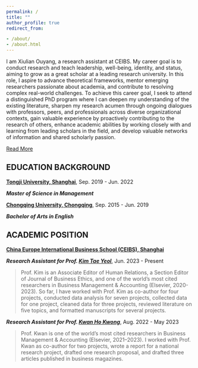 ```yaml
---
permalink: /
title: ""
author_profile: true
redirect_from:

- /about/
- /about.html
---
```


<script src="/assets/js/about.js"></script>

<div id="content">
    <p>I am Xiulian Ouyang, a research assistant at CEIBS. My career goal is to conduct research and teach leadership,
        well-being, identity, and status, aiming to grow as a great scholar at a leading research university. In this
        role, I aspire to advance theoretical frameworks, mentor emerging researchers passionate about academia, and
        contribute to resolving complex real-world challenges. To achieve this career goal, I seek to attend a
        distinguished PhD program where I can deepen my understanding of the existing literature, sharpen my research
        acumen through ongoing dialogues with professors, peers, and professionals across diverse organizational
        contexts, gain valuable experience by proactively contributing to the research of others, enhance academic
        abilities by working closely with and learning from leading scholars in the field, and develop valuable networks
        of information and shared scholarly passion.</p>
    <div id="more-content" style="display: none;">
        <p>My research interests in leadership, employee well-being, and identity and status stem from years of personal
            observation, social activities, and diverse work experiences. From a young age, my innate extroversion
            allowed me to connect with many people, sparking my interest in understanding people. This curiosity drove
            me to actively observe and engage with others, inspiring me to initiate social research projects since high
            school (e.g., studying blue- collar workers' living and working conditions). As I reflected on my
            observations and gained more working experiences (e.g., roles as a teacher, consulting assistant, and
            research assistant at Ipsos), this passion evolved into a conscious effort to explore what I could further
            do for myself and the people around me. Over time, I realized that my true passion extends beyond earning a
            living, seeking promotions, or helping others; it lies in understanding the broader dynamics of the
            workplace and contributing to developing a friendly and effective working environment.
        </p>
        <p>I have been blessed with several impactful academic experiences that have shaped my career goals and prepared
            me for them. Three key experiences stand out: my graduate study at the Advanced Institute of Business at
            Tongji University, the first project I led, and my one- and-a-half years as a full-time research assistant
            for Prof. Kim Tae-Yeol. At the Advanced Institute of Business, I had the opportunity to meet with many
            professors from top business schools, which gave me a clearer understanding of the research path and
            strengthened my resolve to develop the skills to conduct high-quality research. Additionally, the rigorous
            doctoral courses, seminars, and workshops covering various topics, methodologies, and software tools further
            fueled my passion for high-quality research and deepened my understanding of the field. Moreover, reviewing
            literature and drafting three manuscripts across various topics and theories gave me a solid foundation for
            future research endeavors.</p>
        <p>My experience conducting my first independent project, <em>Visualizing Supervisor Support Research: A Review of
            Literature and Directions for Future Research</em>, is also pivotal. Over several months, I immersed myself in
            literature, learned bibliometric software, analyzed data, and drafted the manuscript. This continuous
            learning, ideation, and revision process resulted in significant improvements to my paper, reinforcing my
            ability to think independently and persevere through challenges. I am also grateful for the reviewers’
            detailed and constructive feedback, which highlighted areas for improvement and guided me to elevate my work
            to a higher standard. This experience deepened my understanding of the research process, enhanced my
            professionalism and perseverance, and boosted my confidence in pursuing a PhD.
        </p>
        <p>
            The most critical research experience is my one-and-a-half-year role as a full-time research assistant for
            Prof. Kim Tae-Yeol at China Europe International Business School (CEIBS). Thanks to Prof. Kim’s great
            guidance and mentorship, I have participated in many research projects (please refer to my CV for details)
            and learned to work as a scholar. Through projects, I have been proficient in conducting literature reviews,
            developing models and scales, and analyzing data using advanced techniques. For example, I conducted
            multilevel polynomial regression analyses to test the effect of growth mindset with Mplus, Stata, and R.
            Moreover, I realized that to become a great scholar, I must continuously push my boundaries and develop
            efficient work systems, as demonstrated by Prof. Kim. Influenced by his example, I took the initiative to
            automate time-consuming tasks like formatting tables in Excel by developing VBA code. I also improved the R
            code for calculating correlations, running Monte Carlo simulations, and reporting results directly in Excel.
            Through his mentorship, I have also learned to prioritize tasks, work proactively, and collaborate
            effectively. For instance, when managing multiple projects, I tried to provide quick feedback during the
            exploration phase while maintaining professionalism in finalizing results. I planned early to keep projects
            on track and worked closely with team members. I am deeply grateful for these invaluable experiences, which
            have shaped my efficiency and guided me toward my career goals.
        </p>
        <p>
            For my research interests, one key area of focus is leadership, particularly positive leadership styles,
            such as servant leadership, empowering leadership, authentic leadership, and ethical leadership. To fill
            existing gaps in the current research, I first aim to examine the similarities and distinctions among these
            positive leading behaviors. By reviewing and synthesizing the current literature, I hope to further clarify
            their characteristics. Building on this, I plan to use experimental designs and field interventions to
            explore why and how leaders’ personal factors (e.g., personal traits, values, and past experiences) and
            contextual factors (e.g., organizational climate, leaders’ affective states, and energy level) drive leaders
            to adopt different behaviors. Additionally, since leaders often display multiple leadership behaviors in
            real-world management, I seek to understand the prevalence profiles of different leadership styles, their
            key antecedents across diverse organizations and groups, and how various combinations of these styles impact
            employees' attitudes, behaviors, and performance.
        </p>
        <p>
            I am also deeply interested in employee well-being, driven by my belief that organizations and managers
            should maximize employees’ interests to achieve high organizational performance. I genuinely care about
            working individuals' physical and psychological health, particularly how work-related stress and
            work/nonwork recovery practices influence employees' short- and long-term well-being. Recently, I have
            observed the growing popularity of activities like cycling and hiking in Shanghai, a fast-paced, high-
            demand city. Fully geared up and eagerly heading for hiking trips immediately after finishing work on Friday
            has become a trendy phenomenon on social media. As an avid participant, I once spent two days and one night
            hiking and noticed those desolate mountains were crowded with young people, even as late as 1-2 AM. This
            sparked my curiosity about the essence and impact of this activity. What drives these busy young people to
            spend so much time traveling to remote places for such pursuits? Whether and how do their stress levels,
            emotions, and energy fluctuate before, during, and after this activity? What are the positive effects of
            this activity on them in the short and long term? Whether and how these effects spill over to the work
            domain? Since the current focus on recovery tends to emphasize psychological experiences—psychological
            detachment, relaxation, mastery, and control— with far less attention paid to the activities themselves, I
            seek to further define and distinguish the essence of after-work activities and identify other mechanisms
            beyond current psychological experiences that foster the process of being recovered.
        </p>
        <p>
            Another key area of interest for me includes identity and status—particularly how multiple identities and
            diverse statuses are formed, evolve, and influence individuals within and across groups. I am particularly
            intrigued by groups with complex and often conflicting experiences, such as individuals from remote,
            impoverished areas who ascend to high-status professions or those from affluent, highly educated backgrounds
            who find themselves in low autonomy or menial roles. I am interested in conducting a longitudinal study on
            these groups to trace the developmental trajectories of their identities and statuses, uncovering the
            antecedents, mechanisms, outcomes, and moderating factors that shape these processes, making a substantial
            contribution to theory and practice. I have initiated discussions with the leader and team at Gedar
            Highrise. This non-profit organization supports academically talented students from remote, disadvantaged
            regions through scholarships and career development programs. They have expressed strong interest in
            collaborating on this project, offering a promising opportunity to advance this research initiative.
        </p>
        <p>
            With these interests in mind, I am eager to work with the faculty at Stephen M. Ross School of Business, not
            only due to the alignment of research interests but also because of their exceptional scholarly character.
            Among them, Prof. Lindy Greer’s insightful research on power, status, hierarchy, and diversity, Prof. Justin
            Berg’s research on creativity and innovation, Prof. Aparna Joshi’s work on how individuals recognize,
            respond to, and relate to one another across differences, Prof. Ethan Kross’s studies on emotions and
            self-control, and Prof. Julia Lee Cunningham’s exploration of the psychology of narratives, mindsets, and
            behavioral ethics are areas where I would like to explore and contribute to.
        </p>
        <p>
            I strongly believe that the Stephen M. Ross School of Business is an ideal place for me to grow as a great
            scholar, mentor, and leader. The school’s commitment to preparing students for positions at top universities
            and generating research that addresses the most complex issues in business resonates deeply with my
            aspirations. At Ross, I aim to push beyond the feasible and pursue transformative work. With its exceptional
            resources, mentorship, and collaborative learning environment, I am confident that Ross will help provide a
            strong foundation to do so. Please let me know if there is any additional information I can provide. Thank
            you for your time and consideration!
        </p>
    </div>
    <a id="read-more" href="javascript:void(0);" onclick="toggleContent();">Read More</a>
    <a id="read-less" href="javascript:void(0);" onclick="toggleContent();" style="display: none;">Read Less</a>
</div>

## EDUCATION BACKGROUND

**[Tongji University, Shanghai](https://www.usnews.com/education/best-global-universities/tongji-university-501326)**, Sep. 2019 - Jun. 2022

***Master of Science in Management***

**[Chongqing University, Chongqing](https://www.usnews.com/education/best-global-universities/chongqing-university-505768)**, Sep. 2015 - Jun. 2019

***Bachelor of Arts in English***

## ACADEMIC POSITION

**[China Europe International Business School (CEIBS), Shanghai](https://www.ceibs.edu/)**

***Research Assistant for Prof. [Kim Tae Yeol](https://scholar.google.com/citations?user=2Z7Vb4kAAAAJ&hl=en&oi=ao)***, Jun. 2023 - Present
> Prof. Kim is an Associate Editor of Human Relations, a Section Editor of Journal of Business Ethics, and one of the world’s most cited researchers in Business Management & Accounting (Elsevier, 2020-2023). So far, I have worked with Prof. Kim as co-author for four projects, conducted data analysis for seven projects, collected data for one project, cleaned data for three projects, reviewed literature on five topics, and formatted manuscripts for several projects.

***Research Assistant for Prof. [Kwan Ho Kwong](https://scholar.google.com/citations?user=l9zGlTYAAAAJ&hl=en&oi=ao)***, Aug. 2022 - May 2023
> Prof. Kwan is one of the world’s most cited researchers in Business Management & Accounting (Elsevier, 2021–2023). I worked with Prof. Kwan as co-author for two projects, wrote a report for a national research project, drafted one research proposal, and drafted three articles published in business magazines.

